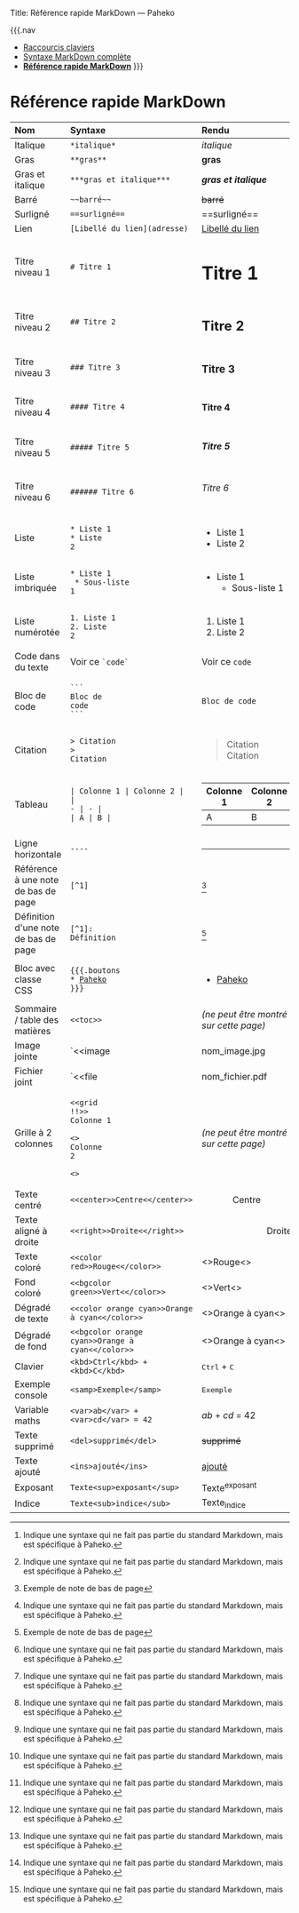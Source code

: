 Title: Référence rapide MarkDown — Paheko

{{{.nav
* [Raccourcis claviers](keyboard.html)
* [Syntaxe MarkDown complète](markdown.html)
* **[Référence rapide MarkDown](markdown_quickref.html)**
}}}

# Référence rapide MarkDown

|Nom | Syntaxe | Rendu | Notes |
| :- | :- | :- | :- |
| Italique | `*italique*` | *italique* | |
| Gras | `**gras**` | **gras** | |
| Gras et italique | `***gras et italique***` | ***gras et italique*** | |
| Barré | `~~barré~~` | ~~barré~~ | [^P] |
| Surligné | `==surligné==` | ==surligné== | [^P] |
| Lien | `[Libellé du lien](adresse)` | [Libellé du lien](https://paheko.cloud/) | |
| Titre niveau 1 | `# Titre 1` | <h1>Titre 1</h1> | |
| Titre niveau 2 | `## Titre 2` | <h2>Titre 2</h2> | |
| Titre niveau 3 | `### Titre 3` | <h3>Titre 3</h3> | |
| Titre niveau 4 | `#### Titre 4` | <h4>Titre 4</h4> | |
| Titre niveau 5 | `##### Titre 5` | <h5>Titre 5</h5> | |
| Titre niveau 6 | `###### Titre 6` | <h6>Titre 6</h6> | |
| Liste | <pre><code>\* Liste 1<br>\* Liste 2</code></pre> | <ul><li>Liste 1</li><li>Liste 2</li></ul> | |
| Liste imbriquée | <pre><code>\* Liste 1<br>  \* Sous-liste 1</code></pre> | <ul><li>Liste 1<ul><li>Sous-liste 1</li></ul></li></ul> | |
| Liste numérotée | <pre><code>1. Liste 1<br>2. Liste 2</code></pre> | <ol><li>Liste 1</li><li>Liste 2</li></ol> | |
| Code dans du texte | Voir ce <code>\`code\`</code> | Voir ce `code` | |
| Bloc de code | <pre><code>\```<br>Bloc de code<br>\```</code></pre> | <pre><code>Bloc de code</code></pre> | |
| Citation | <pre><code>> Citation<br>> Citation</code></pre> | <blockquote>Citation<br>Citation</blockquote> | |
| Tableau | <pre><code>\| Colonne 1 \| Colonne 2 \|<br>\| - \| - \|<br>\| A \| B \|</code></pre> | <table><thead><tr><th>Colonne 1</th><th>Colonne 2</th></tr></thead><tbody><tr><td>A</td><td>B</td></tr></tbody></table> | |
| Ligne horizontale | `----` | <hr /> | |
| Référence à une note de bas de page | `[^1]` | [^1] | [^P] |
| Définition d'une note de bas de page | <pre><code>\[^1]: Définition</code></pre> | [^1] | [^P] |
| Bloc avec classe CSS | <pre><code>{{{.boutons<br />* [Paheko](https://paheko.cloud/)<br />}}}</code></pre> | <div class="boutons"><ul><li><a href="https://paheko.cloud/">Paheko</a></li></ul></div> | [^P] |
| Sommaire / table des matières | `<<toc>>` | *(ne peut être montré sur cette page)* | [^P] |
| Image jointe | `<<image|nom_image.jpg|center|Légende>>` | *(ne peut être montré sur cette page)* | [^P] |
| Fichier joint | `<<file|nom_fichier.pdf|Libellé>>` | *(ne peut être montré sur cette page)* | [^P] |
| Grille à 2 colonnes | <pre><code>\<<grid !!>><br>Colonne 1<br><br>\<<grid>><br>Colonne 2<br><br>\<</grid>></code></pre> | *(ne peut être montré sur cette page)* | [^P] |
| Texte centré | `<<center>>Centre<</center>>` | <div style="text-align: center;">Centre</div> | [^P] |
| Texte aligné à droite | `<<right>>Droite<</right>>` | <div style="text-align: right;">Droite</div> | [^P] |
| Texte coloré | `<<color red>>Rouge<</color>>` | <<color red>>Rouge<</color>> | [^P] |
| Fond coloré | `<<bgcolor green>>Vert<</color>>` | <<bgcolor green>>Vert<</color>> | [^P] |
| Dégradé de texte | `<<color orange cyan>>Orange à cyan<</color>>` | <<color orange cyan>>Orange à cyan<</color>> | [^P] |
| Dégradé de fond | `<<bgcolor orange cyan>>Orange à cyan<</color>>` | <<bgcolor orange cyan>>Orange à cyan<</color>> | [^P] |
| Clavier | `<kbd>Ctrl</kbd> + <kbd>C</kbd>` | <kbd>Ctrl</kbd> + <kbd>C</kbd> | |
| Exemple console | `<samp>Exemple</samp>` | <samp>Exemple</samp> | |
| Variable maths | `<var>ab</var> + <var>cd</var> = 42` | <var>ab</var> + <var>cd</var> = 42 | |
| Texte supprimé | `<del>supprimé</del>` | <del>supprimé</del> | |
| Texte ajouté | `<ins>ajouté</ins>` | <ins>ajouté</ins> | |
| Exposant | `Texte<sup>exposant</sup>` | Texte<sup>exposant</sup> | |
| Indice | `Texte<sub>indice</sub>` | Texte<sub>indice</sub> | |

[^1]: Exemple de note de bas de page
[^P]: Indique une syntaxe qui ne fait pas partie du standard Markdown, mais est spécifique à Paheko.